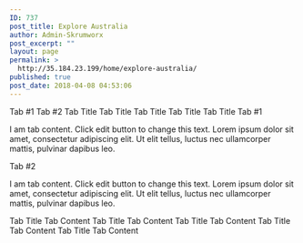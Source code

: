 ```yaml
---
ID: 737
post_title: Explore Australia
author: Admin-Skrumworx
post_excerpt: ""
layout: page
permalink: >
  http://35.184.23.199/home/explore-australia/
published: true
post_date: 2018-04-08 04:53:06
---
```

Tab #1
									Tab #2
									Tab Title
									Tab Title
									Tab Title
									Tab Title
									Tab Title
									Tab #1
					<p>I am tab content. Click edit button to change this text. Lorem ipsum dolor sit amet, consectetur adipiscing elit. Ut elit tellus, luctus nec ullamcorper mattis, pulvinar dapibus leo.</p>
									Tab #2
					<p>I am tab content. Click edit button to change this text. Lorem ipsum dolor sit amet, consectetur adipiscing elit. Ut elit tellus, luctus nec ullamcorper mattis, pulvinar dapibus leo.</p>
									Tab Title
					Tab Content
									Tab Title
					Tab Content
									Tab Title
					Tab Content
									Tab Title
					Tab Content
									Tab Title
					Tab Content